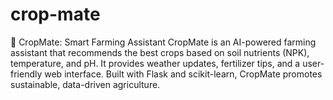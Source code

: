 # crop-mate
🌾 CropMate: Smart Farming Assistant CropMate is an AI-powered farming assistant that recommends the best crops based on soil nutrients (NPK), temperature, and pH. It provides weather updates, fertilizer tips, and a user-friendly web interface. Built with Flask and scikit-learn, CropMate promotes sustainable, data-driven agriculture.
